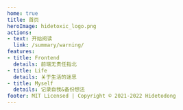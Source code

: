 ```yaml
---
home: true
title: 首页
heroImage: hidetoxic_logo.png
actions: 
- text: 开始阅读
  link: /summary/warning/ 
features:
- title: Frontend
  details: 前端无责任指北
- title: Life
  details: 关于生活的迷思
- title: Myself
  details: 记录自我&备份想法
footer: MIT Licensed | Copyright © 2021-2022 Hidetodong
---
```

